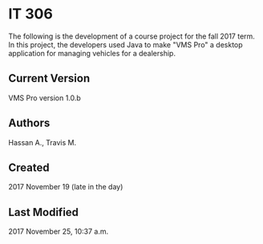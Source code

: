 # IT 306
The following is the development of a course project for the fall 2017 term.  In this project, the developers used Java to make "VMS Pro" a desktop application for managing vehicles for a dealership.

## Current Version
VMS Pro version 1.0.b

## Authors
Hassan A.,
Travis M.

## Created
2017 November 19 (late in the day)

## Last Modified
2017 November 25, 10:37 a.m.
